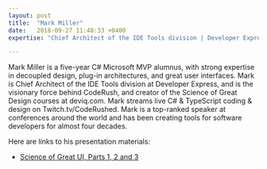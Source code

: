 ```yaml
---
layout: post
title:  "Mark Miller"
date:   2018-09-27 11:48:33 +0400
expertise: "Chief Architect of the IDE Tools division | Developer Express"

---
```


Mark Miller is a five-year C# Microsoft MVP alumnus, with strong expertise in decoupled design, plug-in architectures, and great user interfaces. Mark is Chief Architect of the IDE Tools division at Developer Express, and is the visionary force behind CodeRush, and creator of the Science of Great Design courses at deviq.com. Mark streams live C# & TypeScript coding & design on Twitch.tv/CodeRushed. Mark is a top-ranked speaker at conferences around the world and has been creating tools for software developers for almost four decades.

Here are links to his presentation materials:

- [Science of Great UI, Parts 1, 2 and 3](https://devintxcontent.blob.core.windows.net/showcontent/Speaker%20Presentations%20Fall%202019/Mark%20Miller%20-%20Science%20of%20Great%20UI%20-%20Slide%20Notes.zip)

